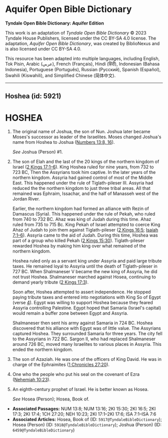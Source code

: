 # Aquifer Open Bible Dictionary

**Tyndale Open Bible Dictionary: Aquifer Edition**

This work is an adaptation of *Tyndale Open Bible Dictionary* © 2023 Tyndale House Publishers, licensed under the CC BY\-SA 4\.0 license. The adaptation, *Aquifer Open Bible Dictionary*, was created by BiblioNexus and is also licensed under CC BY\-SA 4\.0\.

This resource has been adapted into multiple languages, including English, Tok Pisin, Arabic (عربي), French (Français), Hindi (हिंदी), Indonesian (Bahasa Indonesia), Portuguese (Português), Russian (Русский), Spanish (Español), Swahili (Kiswahili), and Simplified Chinese (简体中文).



--------------------------------

## Hoshea (id: 5921)

HOSHEA
======

1. The original name of Joshua, the son of Nun. Joshua later became Moses's successor as leader of the Israelites. Moses changed Joshua's name from Hoshea to Joshua ([Numbers 13:8, 16](https://ref.ly/Num13:8,Num13:16)).

    *See* Joshua (Person) \#1.

2. The son of Elah and the last of the 20 kings of the northern kingdom of Israel ([2 Kings 17:1–6](https://ref.ly/2Kgs17:1-2Kgs17:6)). King Hoshea ruled for nine years, from 732 to 723 BC, Then the Assyrians took him captive. In the later years of the northern kingdom. Assyria had gained control of most of the Middle East. This happened under the rule of Tiglath\-pileser III. Assyria had reduced the the northern kingdom to just three tribal areas. All that remained was Ephraim, Issachar, and the half of Manasseh west of the Jordan River.

    Earlier, the northern kingdom had formed an alliance with Rezin of Damascus (Syria). This happened under the rule of Pekah, who ruled from 740 to 732 BC. Ahaz was king of Judah during this time. Ahaz ruled from 735 to 715 Bc. King Pekah of Israel attempted to coerce King Ahaz of Judah to join them against Tiglath\-pileser ([2 Kings 16:5](https://ref.ly/2Kgs16:5); [Isaiah 7:1–6](https://ref.ly/Isa7:1-Isa7:6)). Assyria came to the aid of Judah. During this time, Hoshea was part of a group who killed Pekah ([2 Kings 15:30](https://ref.ly/2Kgs15:30)). Tiglath\-pileser rewarded Hoshea by making him king over what remained of the northern kingdom.

    Hoshea ruled only as a servant king under Assyria and paid large tribute taxes. He remained loyal to Assyria until the death of Tiglath\-pileser in 727 BC. When Shalmaneser V became the new king of Assyria, he did not trust Hoshea. Shalmaneser marched against Hosea, continuing to demand yearly tribute ([2 Kings 17:3](https://ref.ly/2Kgs17:3)).

    Soon after, Hoshea attempted to assert independence. He stopped paying tribute taxes and entered into negotiations with King So of Egypt (verse [4](https://ref.ly/2Kgs17:4)). Egypt was willing to support Hoshea because they feared Assyria controlling Palestine. Egypt hoped that Samaria (Israel's capital) would remain a buffer zone between Egypt and Assyria.

    Shalmaneser then sent his army against Samaria in 724 BC. Hoshea discovered that his alliance with Egypt was of little value. The Assyrians captured Hoshea. They surrounded Samaria for three years. The city fell to the Assyrians in 722 BC. Sargon II, who had replaced Shalmaneser around 726 BC, moved many Israelites to various places in Assyria. This ended the northern kingdom.

3. The son of Azaziah. He was one of the officers of King David. He was in charge of the Ephraimites ([1 Chronicles 27:20](https://ref.ly/1Chr27:20)).
4. One who the people who put his seal on the covenant of Ezra ([Nehemiah 10:23](https://ref.ly/Neh10:23)).
5. An eighth\-century prophet of Israel. He is better known as Hosea.

    *See* Hosea (Person); Hosea, Book of.

* **Associated Passages:** NUM 13:8; NUM 13:16; 2KI 15:30; 2KI 16:5; 2KI 17:3; 2KI 17:4; 1CH 27:20; NEH 10:23; 2KI 17:1–2KI 17:6; ISA 7:1–ISA 7:6
* **Associated Articles:** Hosea, Book of (ID: `5917@TyndaleBibleDictionary`); Hosea (Person) (ID: `5918@TyndaleBibleDictionary`); Joshua (Person) (ID: `6459@TyndaleBibleDictionary`)

